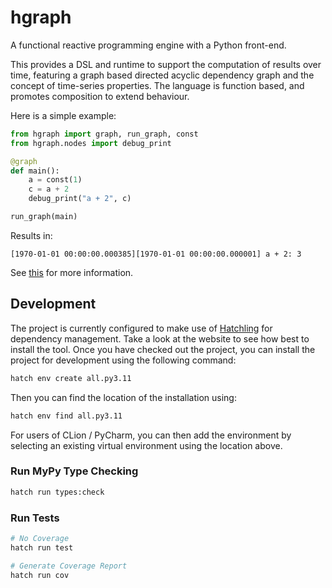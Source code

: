 # hgraph
A functional reactive programming engine with a Python front-end.

This provides a DSL and runtime to support the computation of results over time, featuring
a graph based directed acyclic dependency graph and the concept of time-series properties.
The language is function based, and promotes composition to extend behaviour.

Here is a simple example:

```python
from hgraph import graph, run_graph, const
from hgraph.nodes import debug_print

@graph
def main():
    a = const(1)
    c = a + 2
    debug_print("a + 2", c)

run_graph(main)
```
Results in:
```
[1970-01-01 00:00:00.000385][1970-01-01 00:00:00.000001] a + 2: 3
```

See [this](docs/index.md) for more information.

## Development

The project is currently configured to make use of [Hatchling](https://hatch.pypa.io/latest/) for dependency management. 
Take a look at the website to see how best to install the tool.
Once you have checked out the project, you can install the project for development using the following command:

```bash
hatch env create all.py3.11
```

Then you can find the location of the installation using:

```bash
hatch env find all.py3.11
```

For users of CLion / PyCharm, you can then add the environment by selecting an existing virtual environment using
the location above.

### Run MyPy Type Checking

```bash
hatch run types:check
```

### Run Tests

```bash
# No Coverage
hatch run test
```

```bash
# Generate Coverage Report
hatch run cov
```
